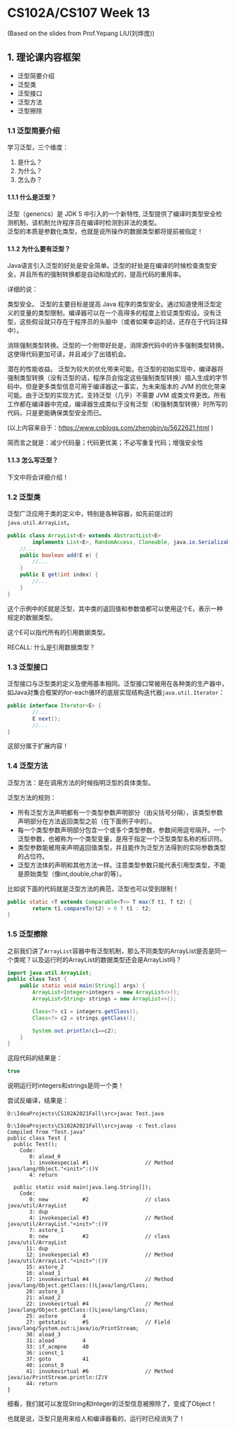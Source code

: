 # CS102A/CS107 Week 13
(Based on the slides from Prof.Yepang LIU(刘烨庞))        

## 1. 理论课内容框架
- 泛型简要介绍
- 泛型类
- 泛型接口
- 泛型方法
- 泛型擦除

### 1.1 泛型简要介绍
学习泛型，三个维度：       
1. 是什么？
2. 为什么？
3. 怎么办？

#### 1.1.1 什么是泛型？

泛型（generics）是 JDK 5 中引入的一个新特性, 泛型提供了编译时类型安全检测机制，该机制允许程序员在编译时检测到非法的类型。          
泛型的本质是参数化类型，也就是说所操作的数据类型都将提前被指定！         

#### 1.1.2 为什么要有泛型？
Java语言引入泛型的好处是安全简单。泛型的好处是在编译的时候检查类型安全，并且所有的强制转换都是自动和隐式的，提高代码的重用率。

详细的说：

类型安全。 泛型的主要目标是提高 Java 程序的类型安全。通过知道使用泛型定义的变量的类型限制，编译器可以在一个高得多的程度上验证类型假设。没有泛型，这些假设就只存在于程序员的头脑中（或者如果幸运的话，还存在于代码注释中）。

消除强制类型转换。泛型的一个附带好处是，消除源代码中的许多强制类型转换。这使得代码更加可读，并且减少了出错机会。

潜在的性能收益。 泛型为较大的优化带来可能。在泛型的初始实现中，编译器将强制类型转换（没有泛型的话，程序员会指定这些强制类型转换）插入生成的字节码中。但是更多类型信息可用于编译器这一事实，为未来版本的 JVM 的优化带来可能。由于泛型的实现方式，支持泛型（几乎）不需要 JVM 或类文件更改。所有工作都在编译器中完成，编译器生成类似于没有泛型（和强制类型转换）时所写的代码，只是更能确保类型安全而已。

(以上内容来自于：https://www.cnblogs.com/zhengbin/p/5622621.html )

简而言之就是：减少代码量；代码更优美；不必写重复代码；增强安全性

#### 1.1.3 怎么写泛型？

下文中将会详细介绍！

### 1.2 泛型类

泛型广泛应用于类的定义中，特别是各种容器，如先前提过的```java.util.ArrayList```。
```java
public class ArrayList<E> extends AbstractList<E>
        implements List<E>, RandomAccess, Cloneable, java.io.Serializable{
    //...
    public boolean add(E e) {
        //...
    }
    public E get(int index) {
        //...
    }
}
```

这个示例中的E就是泛型，其中类的返回值和参数值都可以使用这个E，表示一种规定的数据类型。

这个E可以指代所有的引用数据类型。

RECALL: 什么是引用数据类型？

### 1.3 泛型接口
泛型接口与泛型类的定义及使用基本相同。泛型接口常被用在各种类的生产器中，如Java对集合框架的for-each循环的底层实现结构迭代器```java.util.Iterator```：
```java
public interface Iterator<E> {
        //...
        E next();
        //...
}
```
这部分属于扩展内容！

### 1.4 泛型方法

泛型方法：是在调用方法的时候指明泛型的具体类型。

泛型方法的规则：      
- 所有泛型方法声明都有一个类型参数声明部分（由尖括号分隔），该类型参数声明部分在方法返回类型之前（在下面例子中的<E>）。
- 每一个类型参数声明部分包含一个或多个类型参数，参数间用逗号隔开。一个泛型参数，也被称为一个类型变量，是用于指定一个泛型类型名称的标识符。
- 类型参数能被用来声明返回值类型，并且能作为泛型方法得到的实际参数类型的占位符。
- 泛型方法体的声明和其他方法一样。注意类型参数只能代表引用型类型，不能是原始类型（像int,double,char的等）。
        
比如说下面的代码就是泛型方法的典范，泛型也可以受到限制！
```java
public static <T extends Comparable<T>> T max(T t1, T t2) {
        return t1.compareTo(t2) > 0 ? t1 : t2;
}
```

### 1.5 泛型擦除

之前我们讲了```ArrayList```容器中有泛型机制，那么不同类型的ArrayList是否是同一个类呢？以及运行时的ArrayList的数据类型还会是ArrayList<E>吗？

```java
import java.util.ArrayList;
public class Test {
    public static void main(String[] args) {
        ArrayList<Integer>integers = new ArrayList<>();
        ArrayList<String> strings = new ArrayList<>();

        Class<?> c1 = integers.getClass();
        Class<?> c2 = strings.getClass();

        System.out.println(c1==c2);
    }
}
```
这段代码的结果是：
```java
true
```
说明运行时integers和strings是同一个类！
        
尝试反编译，结果是：
```
D:\IdeaProjects\CS102A2021Fall\src>javac Test.java

D:\IdeaProjects\CS102A2021Fall\src>javap -c Test.class
Compiled from "Test.java"
public class Test {
  public Test();
    Code:
       0: aload_0
       1: invokespecial #1                  // Method java/lang/Object."<init>":()V
       4: return

  public static void main(java.lang.String[]);
    Code:
       0: new           #2                  // class java/util/ArrayList
       3: dup
       4: invokespecial #3                  // Method java/util/ArrayList."<init>":()V
       7: astore_1
       8: new           #2                  // class java/util/ArrayList
      11: dup
      12: invokespecial #3                  // Method java/util/ArrayList."<init>":()V
      15: astore_2
      16: aload_1
      17: invokevirtual #4                  // Method java/lang/Object.getClass:()Ljava/lang/Class;
      20: astore_3
      21: aload_2
      22: invokevirtual #4                  // Method java/lang/Object.getClass:()Ljava/lang/Class;
      25: astore        4
      27: getstatic     #5                  // Field java/lang/System.out:Ljava/io/PrintStream;
      30: aload_3
      31: aload         4
      33: if_acmpne     40
      36: iconst_1
      37: goto          41
      40: iconst_0
      41: invokevirtual #6                  // Method java/io/PrintStream.println:(Z)V
      44: return
}
```

细看，我们就可以发现String和Integer的泛型信息被擦除了，变成了Object！      
        
也就是说，泛型只是用来给人和编译器看的，运行时已经消失了！
